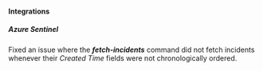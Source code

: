 
#### Integrations
##### Azure Sentinel
Fixed an issue where the ***fetch-incidents*** command did not fetch incidents whenever their *Created Time* fields were not chronologically ordered.
